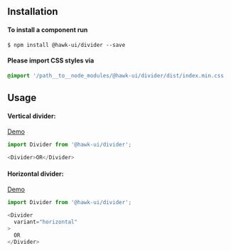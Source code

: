 ## Installation


#### To install a component run
`$ npm install @hawk-ui/divider --save`


#### Please import CSS styles via
```scss noeditor
@import '/path__to__node_modules/@hawk-ui/divider/dist/index.min.css
```


## Usage


#### Vertical divider:
[Demo](https://hawk.oncrypt.co/#!/Divider/1)
```js static
import Divider from '@hawk-ui/divider';
```
```js
<Divider>OR</Divider>
```


#### Horizontal divider:
[Demo](https://hawk.oncrypt.co/#!/Divider/2)
```js static
import Divider from '@hawk-ui/divider';
```
```js
<Divider
  variant="horizontal"
>
  OR
</Divider>
```
